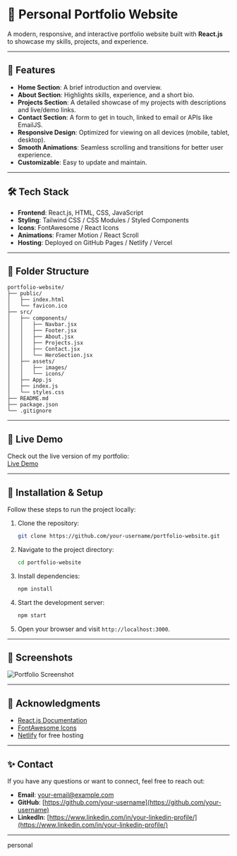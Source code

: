 # 💼 Personal Portfolio Website

A modern, responsive, and interactive portfolio website built with **React.js** to showcase my skills, projects, and experience.

---

## 🌟 Features

- **Home Section**: A brief introduction and overview.
- **About Section**: Highlights skills, experience, and a short bio.
- **Projects Section**: A detailed showcase of my projects with descriptions and live/demo links.
- **Contact Section**: A form to get in touch, linked to email or APIs like EmailJS.
- **Responsive Design**: Optimized for viewing on all devices (mobile, tablet, desktop).
- **Smooth Animations**: Seamless scrolling and transitions for better user experience.
- **Customizable**: Easy to update and maintain.

---

## 🛠️ Tech Stack

- **Frontend**: React.js, HTML, CSS, JavaScript
- **Styling**: Tailwind CSS / CSS Modules / Styled Components
- **Icons**: FontAwesome / React Icons
- **Animations**: Framer Motion / React Scroll
- **Hosting**: Deployed on GitHub Pages / Netlify / Vercel

---

## 📂 Folder Structure

```plaintext
portfolio-website/
├── public/
│   ├── index.html
│   └── favicon.ico
├── src/
│   ├── components/
│   │   ├── Navbar.jsx
│   │   ├── Footer.jsx
│   │   ├── About.jsx
│   │   ├── Projects.jsx
│   │   ├── Contact.jsx
│   │   └── HeroSection.jsx
│   ├── assets/
│   │   ├── images/
│   │   └── icons/
│   ├── App.js
│   ├── index.js
│   └── styles.css
├── README.md
├── package.json
└── .gitignore
```

---

## 🚀 Live Demo

Check out the live version of my portfolio:  
[Live Demo](https://your-portfolio-link.com)

---

## 🔧 Installation & Setup

Follow these steps to run the project locally:

1. Clone the repository:
   ```bash
   git clone https://github.com/your-username/portfolio-website.git
   ```
2. Navigate to the project directory:
   ```bash
   cd portfolio-website
   ```
3. Install dependencies:
   ```bash
   npm install
   ```
4. Start the development server:
   ```bash
   npm start
   ```
5. Open your browser and visit `http://localhost:3000`.

---

## 📸 Screenshots

![Portfolio Screenshot](https://your-image-link.com/screenshot.png)

---

## 🙌 Acknowledgments

- [React.js Documentation](https://reactjs.org/docs/getting-started.html)
- [FontAwesome Icons](https://fontawesome.com/)
- [Netlify](https://www.netlify.com/) for free hosting

---

## ✨ Contact

If you have any questions or want to connect, feel free to reach out:

- **Email**: [your-email@example.com](mailto:your-email@example.com)
- **GitHub**: [https://github.com/your-username](https://github.com/your-username)
- **LinkedIn**: [https://www.linkedin.com/in/your-linkedin-profile/](https://www.linkedin.com/in/your-linkedin-profile/)

---
personal
